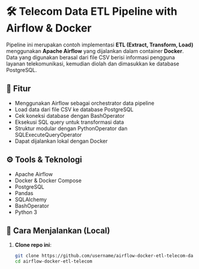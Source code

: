 # 🛠️ Telecom Data ETL Pipeline with Airflow & Docker

Pipeline ini merupakan contoh implementasi **ETL (Extract, Transform, Load)** menggunakan **Apache Airflow** yang dijalankan dalam container **Docker**. Data yang digunakan berasal dari file CSV berisi informasi pengguna layanan telekomunikasi, kemudian diolah dan dimasukkan ke database PostgreSQL.

## 🚀 Fitur

- Menggunakan Airflow sebagai orchestrator data pipeline
- Load data dari file CSV ke database PostgreSQL
- Cek koneksi database dengan BashOperator
- Eksekusi SQL query untuk transformasi data
- Struktur modular dengan PythonOperator dan SQLExecuteQueryOperator
- Dapat dijalankan lokal dengan Docker


## ⚙️ Tools & Teknologi

- Apache Airflow
- Docker & Docker Compose
- PostgreSQL
- Pandas
- SQLAlchemy
- BashOperator
- Python 3

## 📌 Cara Menjalankan (Local)

1. **Clone repo ini**:
   ```bash
   git clone https://github.com/username/airflow-docker-etl-telecom-data.git
   cd airflow-docker-etl-telecom


